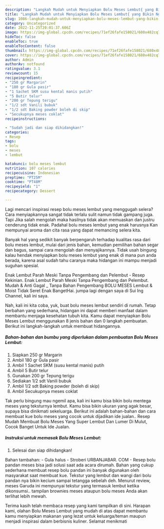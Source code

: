 ```yaml
---
description: "Langkah Mudah untuk Menyiapkan Bolu Meses Lembut{ yang Bikin Ngiler,  Menu Buat lebaran"
title: "Langkah Mudah untuk Menyiapkan Bolu Meses Lembut{ yang Bikin Ngiler,  Menu Buat lebaran"
slug: 1086-langkah-mudah-untuk-menyiapkan-bolu-meses-lembut-yang-bikin-ngiler-menu-buat-lebaran
category: Uncategorized
date: 2022-11-25T20:01:37.606Z
image: https://img-global.cpcdn.com/recipes/71ef26fafe158021/680x482cq70/bolu-meses-lembut-foto-resep-utama.jpg
hideToc: false
enableToc: true
enableTocContent: false
thumbnail: https://img-global.cpcdn.com/recipes/71ef26fafe158021/680x482cq70/bolu-meses-lembut-foto-resep-utama.jpg
cover: https://img-global.cpcdn.com/recipes/71ef26fafe158021/680x482cq70/bolu-meses-lembut-foto-resep-utama.jpg
author: Admin
authorAv: notfound
ratingvalue: 3.1
reviewcount: 15
recipeingredient:
- "250 gr Margarin"
- "180 gr Gula pasir"
- "1 Sachet SKM susu kental manis putih"
- "5 Butir telur"
- "200 gr Tepung terigu"
- "1/2 sdt Vanili bubuk"
- "1/2 sdt Baking powder boleh di skip"
- "Secukupnya meses coklat"
recipeinstructions:

- "Sudah jadi dan siap dihidangkan!"
categories:
- Resep
tags:
- bolu
- meses
- lembut

katakunci: bolu meses lembut 
nutrition: 107 calories
recipecuisine: Indonesian
preptime: "PT25M"
cooktime: "PT48M"
recipeyield: "1"
recipecategory: Dessert

---
```



Lagi mencari inspirasi resep bolu meses lembut yang menggugah selera? Cara menyiapkannya sangat tidak terlalu sulit namun tidak gampang juga. Tapi Jika salah mengolah maka hasilnya tidak akan memuaskan dan justru cenderung tidak enak. Padahal bolu meses lembut yang enak harusnya Kan mempunyai aroma dan cita rasa yang dapat memancing selera kita.


Banyak hal yang sedikit banyak berpengaruh terhadap kualitas rasa dari bolu meses lembut, mulai dari jenis bahan, kemudian pemilihan bahan segar dan bagus, sampai cara mengolah dan menyajikannya. Tidak usah bingung kalau hendak menyiapkan bolu meses lembut yang enak di mana pun anda berada, karena asal sudah tahu caranya maka hidangan ini mampu menjadi suguhan spesial.

Enak Lembut Parah Meski Tanpa Pengembang dan Pelembut - Resep Kekinian. Enak Lembut Parah Meski Tanpa Pengembang dan Pelembut. Mudah &amp; Anti Gagal _ Tanpa Bahan Pengembang BOLU MESES Lembut &amp; Moist Tidak Seret Enak BangetHai. jumpa lagi dengan saya di Sui Ing Channel, kali ini saya.


Nah, kali ini kita coba, yuk, buat bolu meses lembut sendiri di rumah. Tetap berbahan yang sederhana, hidangan ini dapat memberi manfaat dalam membantu menjaga kesehatan tubuh kita. Kamu dapat menyiapkan Bolu Meses Lembut menggunakan 8 jenis bahan dan 0 langkah pembuatan. Berikut ini langkah-langkah untuk membuat hidangannya.

<!--inarticleads1-->

##### Bahan-bahan dan bumbu yang diperlukan dalam pembuatan Bolu Meses Lembut:

1. Siapkan 250 gr Margarin
1. Ambil 180 gr Gula pasir
1. Ambil 1 Sachet SKM (susu kental manis) putih
1. Ambil 5 Butir telur
1. Gunakan 200 gr Tepung terigu
1. Sediakan 1/2 sdt Vanili bubuk
1. Ambil 1/2 sdt Baking powder (boleh di skip)
1. Ambil Secukupnya meses coklat


Tak perlu bingung mau ngemil apa, kali ini kamu bisa bikin bolu mentega meses yang teksturnya lembut. Kamu bisa bikin ukuran yang agak besar, supaya bisa dinikmati sekeluarga. Berikut ini adalah bahan-bahan dan cara membuat kue bolu meses yang cocok untuk dijadikan ide jualan.. Resep Mudah Membuat Bolu Meses Yang Super Lembut Dan Lumer Di Mulut, Cocok Banget Untuk Ide Jualan. 

<!--inarticleads2-->

##### Instruksi untuk memasak Bolu Meses Lembut:


1. Selesai dan siap dihidangkan!

Bahan tambahan: - Gula halus - Stroberi URBANJABAR. COM - Resep bolu pandan meses bisa jadi solusi saat ada acara dirumah. Bahan yang cukup sederhana membuat resep bolu pandan ini banyak digunakan oleh masyarakat saat membuat kue. Tekstur yang lembut dan wangi dari bolu pandan nya bikin kecium sampai tetangga sebelah deh. Menurut review, meses Garuda ini mempunyai tekstur yang termasuk lembut ketika dikonsumsi.. tampilan brownies meses ataupun bolu meses Anda akan terlihat lebih mewah. 

Terima kasih telah membaca resep yang kami tampilkan di sini. Harapan kami, olahan Bolu Meses Lembut yang mudah di atas dapat membantu kamu menyiapkan makanan yang lezat untuk keluarga/teman maupun menjadi inspirasi dalam berbisnis kuliner. Selamat menikmati
